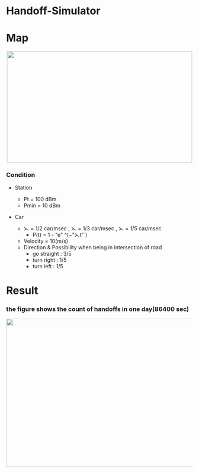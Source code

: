 # Handoff-Simulator


# Map 
<div align=center>
   <img width="500" height="300" src="https://github.com/wei0914/Handoff-Simulator/blob/main/img/map.png"/>
</div>

### Condition
- Station
  - Pt = 100 dBm
  - Pmin = 10 dBm

- Car
  - ⋋ = 1/2 car/msec , ⋋ = 1/3 car/msec , ⋋ = 1/5 car/msec
    - P(t) = 1 - "e" ^(−"⋋t" ) 
  - Velocity = 10(m/s) 
  - Direction & Possibility when being in intersection of road
    - go straight   : 3/5
    - turn right    : 1/5
    - turn left     : 1/5

# Result
### the figure shows the count of handoffs in one day(86400 sec)
<div align=center>
   <img width="900" height="400" src="https://github.com/wei0914/Handoff-Simulator/blob/main/img/Figure_1.png"/>
</div>

